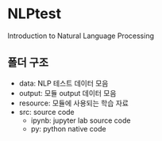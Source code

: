 # NLPtest
Introduction to Natural Language Processing

## 폴더 구조
- data: NLP 테스트 데이터 모음
- output: 모듈 output 데이터 모음
- resource: 모듈에 사용되는 학습 자료
- src: source code
  - ipynb: jupyter lab source code
  - py: python native code
